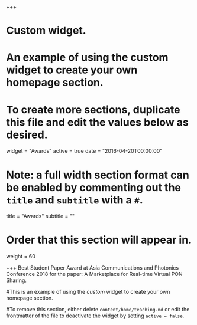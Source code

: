 +++
# Custom widget.
# An example of using the custom widget to create your own homepage section.
# To create more sections, duplicate this file and edit the values below as desired.
widget = "Awards"
active = true
date = "2016-04-20T00:00:00"

# Note: a full width section format can be enabled by commenting out the `title` and `subtitle` with a `#`.
title = "Awards"
subtitle = ""

# Order that this section will appear in.
weight = 60

+++
Best Student Paper Award at Asia Communications and Photonics Conference 2018 for the paper: A Marketplace for Real-time Virtual PON Sharing.

#This is an example of using the *custom* widget to create your own homepage section.

#To remove this section, either delete `content/home/teaching.md` or edit the frontmatter of the file to deactivate the widget by setting `active = false`.
